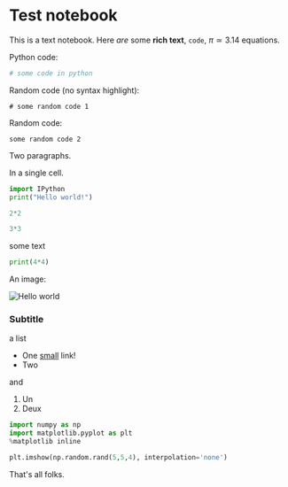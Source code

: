 # Test notebook

This is a text notebook. Here *are* some **rich text**, `code`, $\pi\simeq 3.14$ equations.

Python code:

```python
# some code in python
```

Random code (no syntax highlight):

```
# some random code 1
```

Random code:

    some random code 2

Two paragraphs.

In a single cell.

```python
import IPython
print("Hello world!")
```

```python
2*2
```

```python
3*3
```

some text

```python
print(4*4)
```

An image:

![Hello world](http://wristgeek.com/wp-content/uploads/2014/09/hello_world.png)

### Subtitle

a list

* One [small](http://www.google.fr) link!
* Two

and

1. Un
2. Deux

```python
import numpy as np
import matplotlib.pyplot as plt
%matplotlib inline
```

```python
plt.imshow(np.random.rand(5,5,4), interpolation='none')
```

That's all folks.
